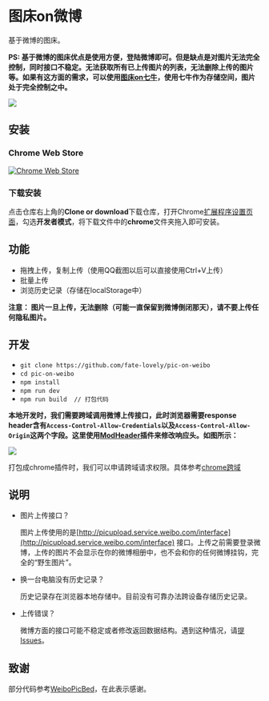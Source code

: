# 图床on微博

基于微博的图床。

**PS: 基于微博的图床优点是使用方便，登陆微博即可。但是缺点是对图片无法完全控制，同时接口不稳定。无法获取所有已上传图片的列表，无法删除上传的图片等。如果有这方面的需求，可以使用[图床on七牛](https://github.com/fate-lovely/pic-on-qiniu)，使用七牛作为存储空间，图片处于完全控制之中。**

![](http://ww1.sinaimg.cn/large/9b85365dgy1fcel5ctxmwg20z20gramg)

## 安装

### Chrome Web Store

[![Chrome Web Store](http://ww3.sinaimg.cn/large/5fd37818jw1eq7bx4bc4ej20c0038mx9.jpg)](https://chrome.google.com/webstore/detail/%E5%9B%BE%E5%BA%8Aon%E5%BE%AE%E5%8D%9A/opblldeehobgiedgjgamaklagilmkagc/related)

### 下载安装

点击仓库右上角的**Clone or download**下载仓库，打开Chrome[扩展程序设置页面](chrome://extensions/)，勾选**开发者模式**，将下载文件中的**chrome**文件夹拖入即可安装。

## 功能

- 拖拽上传，复制上传（使用QQ截图以后可以直接使用Ctrl+V上传）
- 批量上传
- 浏览历史记录（存储在localStorage中）


**注意： 图片一旦上传，无法删除（可能一直保留到微博倒闭那天），请不要上传任何隐私图片。**


## 开发

- `git clone https://github.com/fate-lovely/pic-on-weibo  `
- `cd pic-on-weibo`
- `npm install`
- `npm run dev`
- `npm run build  // 打包代码` 


**本地开发时，我们需要跨域调用微博上传接口，此时浏览器需要response header含有`Access-Control-Allow-Credentials`以及`Access-Control-Allow-Origin`这两个字段。这里使用[ModHeader](https://chrome.google.com/webstore/detail/modheader/idgpnmonknjnojddfkpgkljpfnnfcklj?utm_source=chrome-ntp-icon)插件来修改响应头。如图所示：**

![](http://ww3.sinaimg.cn/large/9b85365djw1f2f2e7te73j20gq07sq3f.jpg)

打包成chrome插件时，我们可以申请跨域请求权限。具体参考[chrome跨域](http://stackoverflow.com/questions/9421933/cross-origin-xmlhttprequest-in-chrome-extensions/9422216#9422216)

## 说明

- 图片上传接口？

  图片上传使用的是[http://picupload.service.weibo.com/interface](http://picupload.service.weibo.com/interface) 接口。上传之前需要登录微博，上传的图片不会显示在你的微博相册中，也不会和你的任何微博挂钩，完全的“野生图片”。

- 换一台电脑没有历史记录？

  历史记录存在浏览器本地存储中。目前没有可靠办法跨设备存储历史记录。

- 上传错误？

  微博方面的接口可能不稳定或者修改返回数据结构。遇到这种情况，请[提Issues](https://github.com/fate-lovely/pic-on-weibo/issues)。

## 致谢

部分代码参考[WeiboPicBed](https://github.com/Suxiaogang/WeiboPicBed)，在此表示感谢。
